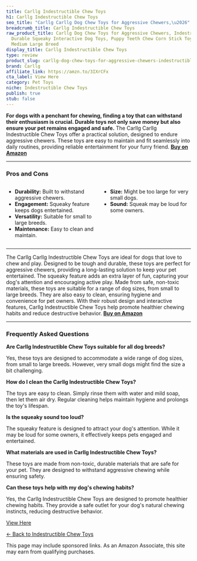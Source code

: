 ```yaml
---
title: Carllg Indestructible Chew Toys
h1: Carllg Indestructible Chew Toys
seo_title: "Carllg Carllg Dog Chew Toys for Aggressive Chewers,\u2026"
breadcrumb_title: Carllg Indestructible Chew Toys
raw_product_title: Carllg Dog Chew Toys for Aggressive Chewers, Indestructible Tough
  Durable Squeaky Interactive Dog Toys, Puppy Teeth Chew Corn Stick Toy for Small
  Medium Large Breed
display_title: Carllg Indestructible Chew Toys
type: review
product_slug: carllg-dog-chew-toys-for-aggressive-chewers-indestructible-tough-durabl-510d2616
brand: Carllg
affiliate_link: https://amzn.to/3IXrCFx
cta_label: View Here
category: Pet Toys
niche: Indestructible Chew Toys
publish: true
stub: false
---
```


<div id="intro" class="full-width">
  <p><strong>For dogs with a penchant for chewing, finding a toy that can withstand their enthusiasm is crucial. Durable toys not only save money but also ensure your pet remains engaged and safe.</strong> The Carllg Carllg Indestructible Chew Toys offer a practical solution, designed to endure aggressive chewers. These toys are easy to maintain and fit seamlessly into daily routines, providing reliable entertainment for your furry friend. <a href="https://amzn.to/3IXrCFx" rel="nofollow sponsored noopener" target="_blank"><strong>Buy on Amazon</strong></a></p>
</div>

<hr />
<h3 id="pros-cons">Pros and Cons</h3>
<div class="pc-grid" style="display:grid;grid-template-columns:1fr 1fr;gap:16px;">
  <ul>
    <li><strong>Durability:</strong> Built to withstand aggressive chewers.</li>
    <li><strong>Engagement:</strong> Squeaky feature keeps dogs entertained.</li>
    <li><strong>Versatility:</strong> Suitable for small to large breeds.</li>
    <li><strong>Maintenance:</strong> Easy to clean and maintain.</li>
  </ul>
  <ul>
    <li><strong>Size:</strong> Might be too large for very small dogs.</li>
    <li><strong>Sound:</strong> Squeak may be loud for some owners.</li>
  </ul>
</div>
<hr />

<div class="full-width">
  <p>The Carllg Carllg Indestructible Chew Toys are ideal for dogs that love to chew and play. Designed to be tough and durable, these toys are perfect for aggressive chewers, providing a long-lasting solution to keep your pet entertained. The squeaky feature adds an extra layer of fun, capturing your dog's attention and encouraging active play. Made from safe, non-toxic materials, these toys are suitable for a range of dog sizes, from small to large breeds. They are also easy to clean, ensuring hygiene and convenience for pet owners. With their robust design and interactive features, Carllg Indestructible Chew Toys help promote healthier chewing habits and reduce destructive behavior. <a href="https://amzn.to/3IXrCFx" rel="nofollow sponsored noopener" target="_blank"><strong>Buy on Amazon</strong></a></p>
</div>

<hr />
<h3 id="faqs">Frequently Asked Questions</h3>

<p><strong>Are Carllg Indestructible Chew Toys suitable for all dog breeds?</strong></p>
<p>Yes, these toys are designed to accommodate a wide range of dog sizes, from small to large breeds. However, very small dogs might find the size a bit challenging.</p>

<p><strong>How do I clean the Carllg Indestructible Chew Toys?</strong></p>
<p>The toys are easy to clean. Simply rinse them with water and mild soap, then let them air dry. Regular cleaning helps maintain hygiene and prolongs the toy's lifespan.</p>

<p><strong>Is the squeaky sound too loud?</strong></p>
<p>The squeaky feature is designed to attract your dog's attention. While it may be loud for some owners, it effectively keeps pets engaged and entertained.</p>

<p><strong>What materials are used in Carllg Indestructible Chew Toys?</strong></p>
<p>These toys are made from non-toxic, durable materials that are safe for your pet. They are designed to withstand aggressive chewing while ensuring safety.</p>

<p><strong>Can these toys help with my dog's chewing habits?</strong></p>
<p>Yes, the Carllg Indestructible Chew Toys are designed to promote healthier chewing habits. They provide a safe outlet for your dog's natural chewing instincts, reducing destructive behavior.</p>
<p><a class="btn" href="https://amzn.to/3IXrCFx" target="_blank" rel="nofollow sponsored noopener">View Here</a></p>
<p><a href="/roundups/pet-toys/indestructible-chew-toys/">← Back to Indestructible Chew Toys</a></p>
<aside class="disclosure">This page may include sponsored links. As an Amazon Associate, this site may earn from qualifying purchases.</aside>
